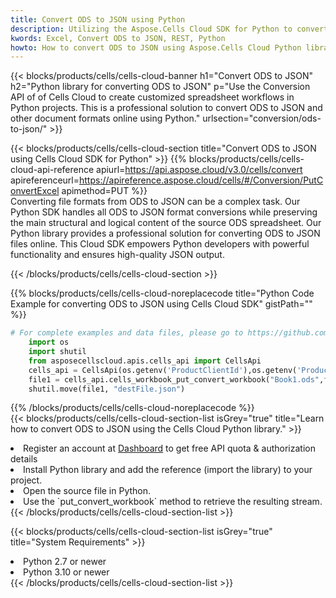 ```yaml
---
title: Convert ODS to JSON using Python 
description: Utilizing the Aspose.Cells Cloud SDK for Python to convert a ODS format file to a JSON format file. 
kwords: Excel, Convert ODS to JSON, REST, Python
howto: How to convert ODS to JSON using Aspose.Cells Cloud Python library.
---
```



{{< blocks/products/cells/cells-cloud-banner h1="Convert ODS to JSON" h2="Python library for converting ODS to JSON" p="Use the Conversion API of of Cells Cloud to create customized spreadsheet workflows in Python projects. This is a professional solution to convert ODS to JSON and other document formats online using Python." urlsection="conversion/ods-to-json/" >}}

{{< blocks/products/cells/cells-cloud-section  title="Convert ODS to JSON using Cells Cloud SDK for Python" >}}
{{% blocks/products/cells/cells-cloud-api-reference  apiurl=https://api.aspose.cloud/v3.0/cells/convert  apireferenceurl=https://apireference.aspose.cloud/cells/#/Conversion/PutConvertExcel  apimethod=PUT %}}
<br/>
Converting file formats from ODS to JSON can be a complex task. Our Python SDK handles all ODS to JSON format conversions while preserving the main structural and logical content of the source ODS spreadsheet. Our Python library provides a professional solution for converting ODS to JSON files online. This Cloud SDK empowers Python developers with powerful functionality and ensures high-quality JSON output.

{{< /blocks/products/cells/cells-cloud-section >}}

{{% blocks/products/cells/cells-cloud-noreplacecode title="Python Code Example for converting ODS to JSON using Cells Cloud SDK" gistPath="" %}}
 
```python
# For complete examples and data files, please go to https://github.com/aspose-cells-cloud/aspose-cells-cloud-python/
    import os
    import shutil
    from asposecellscloud.apis.cells_api import CellsApi
    cells_api = CellsApi(os.getenv('ProductClientId'),os.getenv('ProductClientSecret'))
    file1 = cells_api.cells_workbook_put_convert_workbook("Book1.ods",format="json")
    shutil.move(file1, "destFile.json")     
```
 
{{% /blocks/products/cells/cells-cloud-noreplacecode  %}}
<br/>
{{< blocks/products/cells/cells-cloud-section-list isGrey="true"  title="Learn how to convert ODS to JSON using the Cells Cloud Python library." >}}
<li>Register an account at <a href="https://dashboard.aspose.cloud/">Dashboard</a> to get free API quota & authorization details</li>
<li>Install Python library and add the reference (import the library) to your project.</li>
<li>Open the source file in Python.</li>
<li>Use the `put_convert_workbook` method to retrieve the resulting stream.</li>
{{< /blocks/products/cells/cells-cloud-section-list >}}

{{< blocks/products/cells/cells-cloud-section-list isGrey="true"  title="System Requirements" >}}
<li>Python 2.7 or newer</li>
<li>Python 3.10 or newer</li>
{{< /blocks/products/cells/cells-cloud-section-list >}}
